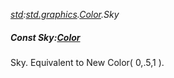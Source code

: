 _[std](../../modules/std/std-module.md):[std.graphics](../../modules/std/std-graphics.md).[Color](../../modules/std/std-graphics-color.md).Sky_
##### Const Sky:[Color](../../modules/std/std-graphics-color.md)
Sky. Equivalent to New Color( 0,.5,1 ).
